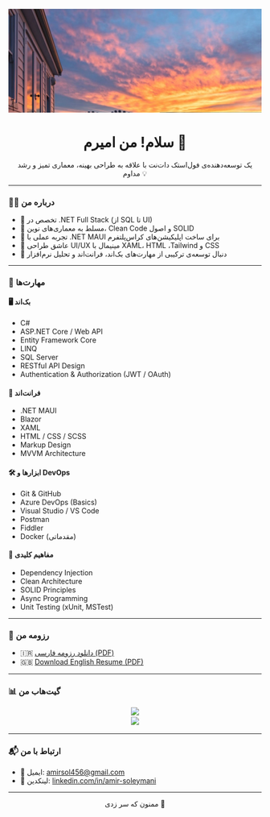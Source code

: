 <p align="center">
  <img src="villa1.jpg" alt="amirsolo456 banner" />
</p>

<h1 align="center">سلام! من امیرم 👋</h1>

<p align="center">
یک توسعه‌دهنده‌ی فول‌استک دات‌نت با علاقه به طراحی بهینه، معماری تمیز و رشد مداوم 💡
</p>

---

### 👨‍💻 درباره من

- 🔧 تخصص در .NET Full Stack (از SQL تا UI)
- 🌱 مسلط به معماری‌های نوین، Clean Code و اصول SOLID
- 📱 تجربه عملی با .NET MAUI برای ساخت اپلیکیشن‌های کراس‌پلتفرم
- 💬 عاشق طراحی UI/UX مینیمال با XAML، HTML ،Tailwind و CSS 
- 🎯 دنبال توسعه‌ی ترکیبی از مهارت‌های بک‌اند، فرانت‌اند و تحلیل نرم‌افزار

---


### 💼 مهارت‌ها

#### 🖥️ بک‌اند
- C#
- ASP.NET Core / Web API
- Entity Framework Core
- LINQ
- SQL Server
- RESTful API Design
- Authentication & Authorization (JWT / OAuth)

#### 🎨 فرانت‌اند
- .NET MAUI
- Blazor
- XAML
- HTML / CSS / SCSS
- Markup Design
- MVVM Architecture

#### 🛠️ ابزارها و DevOps
- Git & GitHub
- Azure DevOps (Basics)
- Visual Studio / VS Code
- Postman
- Fiddler
- Docker (مقدماتی)

#### 🧠 مفاهیم کلیدی
- Dependency Injection
- Clean Architecture
- SOLID Principles
- Async Programming
- Unit Testing (xUnit, MSTest)

---

### 📄 رزومه من

- 🇮🇷 [دانلود رزومه فارسی (PDF)](./امیر_سلیمانی-fa.pdf)
- 🇬🇧 [Download English Resume (PDF)](./امیر_سلیمانی-en.pdf)

---

### 📊 گیت‌هاب من

<p align="center">
  <img src="https://github-readme-stats.vercel.app/api?username=amirsolo456&show_icons=true&theme=blueberry" />  
  <br />
 
  <img src="https://github-readme-stats.vercel.app/api/top-langs/?username=amirsolo456&layout=compact&langs_count=6&theme=blueberry&card_width=470"/>   
</p>
 

---

### 📬 ارتباط با من

- 📧 ایمیل: [amirsol456@gmail.com](mailto:amirsol456@gmail.com)
- 💼 لینکدین: [linkedin.com/in/amir-soleymani](https://www.linkedin.com/in/amir-soleymani-96b481336?utm_source=share&utm_campaign=share_via&utm_content=profile&utm_medium=android_app)

---

<p align="center">
  ممنون که سر زدی 🙌
</p>
